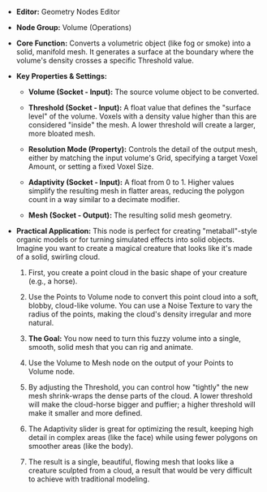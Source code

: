 - **Editor:** Geometry Nodes Editor
    
- **Node Group:** Volume (Operations)
    
- **Core Function:** Converts a volumetric object (like fog or smoke) into a solid, manifold mesh. It generates a surface at the boundary where the volume's density crosses a specific Threshold value.
    
- **Key Properties & Settings:**
    
    - **Volume (Socket - Input):** The source volume object to be converted.
        
    - **Threshold (Socket - Input):** A float value that defines the "surface level" of the volume. Voxels with a density value higher than this are considered "inside" the mesh. A lower threshold will create a larger, more bloated mesh.
        
    - **Resolution Mode (Property):** Controls the detail of the output mesh, either by matching the input volume's Grid, specifying a target Voxel Amount, or setting a fixed Voxel Size.
        
    - **Adaptivity (Socket - Input):** A float from 0 to 1. Higher values simplify the resulting mesh in flatter areas, reducing the polygon count in a way similar to a decimate modifier.
        
    - **Mesh (Socket - Output):** The resulting solid mesh geometry.
        
- **Practical Application:** This node is perfect for creating "metaball"-style organic models or for turning simulated effects into solid objects. Imagine you want to create a magical creature that looks like it's made of a solid, swirling cloud.
    
    1. First, you create a point cloud in the basic shape of your creature (e.g., a horse).
        
    2. Use the Points to Volume node to convert this point cloud into a soft, blobby, cloud-like volume. You can use a Noise Texture to vary the radius of the points, making the cloud's density irregular and more natural.
        
    3. **The Goal:** You now need to turn this fuzzy volume into a single, smooth, solid mesh that you can rig and animate.
        
    4. Use the Volume to Mesh node on the output of your Points to Volume node.
        
    5. By adjusting the Threshold, you can control how "tightly" the new mesh shrink-wraps the dense parts of the cloud. A lower threshold will make the cloud-horse bigger and puffier; a higher threshold will make it smaller and more defined.
        
    6. The Adaptivity slider is great for optimizing the result, keeping high detail in complex areas (like the face) while using fewer polygons on smoother areas (like the body).
        
    7. The result is a single, beautiful, flowing mesh that looks like a creature sculpted from a cloud, a result that would be very difficult to achieve with traditional modeling.